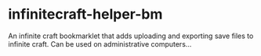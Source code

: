 # infinitecraft-helper-bm
An infinite craft bookmarklet that adds uploading and exporting save files to infinite craft. Can be used on administrative computers...
